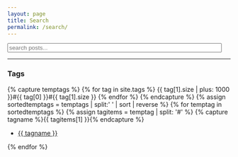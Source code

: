 ```yaml
---
layout: page
title: Search
permalink: /search/
---
```


<!-- Html Elements for Search -->
<div id="search-container">
<i class="fas fa-search"></i><input type="text" id="search-input" placeholder="search posts..." style="width: 96%;">
<ul id="results-container"></ul>
</div>

<!-- Script pointing to search-script.js -->
<script src="/assets/search.js" type="text/javascript"></script>

<!-- Configuration -->
<script>
SimpleJekyllSearch({
  searchInput: document.getElementById('search-input'),
  resultsContainer: document.getElementById('results-container'),
  json: '/search.json'
})
</script>

<hr />

<h3>Tags</h3>
{% capture temptags %}
  {% for tag in site.tags %}
    {{ tag[1].size | plus: 1000 }}#{{ tag[0] }}#{{ tag[1].size }}
  {% endfor %}
{% endcapture %}
{% assign sortedtemptags = temptags | split:' ' | sort | reverse %}
{% for temptag in sortedtemptags %}
  {% assign tagitems = temptag | split: '#' %}
  {% capture tagname %}{{ tagitems[1] }}{% endcapture %}
  <ul><li><a href="/tag/{{ tagname }}">{{ tagname }}</a></li></ul>
{% endfor %}
